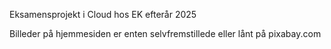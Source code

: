 Eksamensprojekt i Cloud hos EK efterår 2025

Billeder på hjemmesiden er enten selvfremstillede eller lånt på pixabay.com
